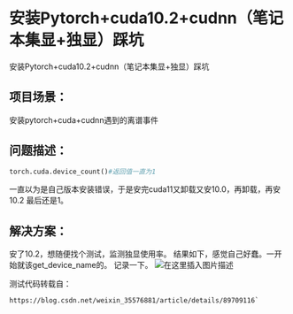 # 安装Pytorch+cuda10.2+cudnn（笔记本集显+独显）踩坑

安装Pytorch+cuda10.2+cudnn（笔记本集显+独显）踩坑
<!--more-->



## 项目场景：

安装pytorch+cuda+cudnn遇到的离谱事件

## 问题描述：


```python
torch.cuda.device_count()#返回值一直为1
```
一直以为是自己版本安装错误，于是安完cuda11又卸载又安10.0，再卸载，再安10.2
最后还是1。

## 解决方案：
安了10.2，想随便找个测试，监测独显使用率。
结果如下，感觉自己好蠢。一开始就该get_device_name的。
记录一下。
![在这里插入图片描述](https://img-blog.csdnimg.cn/20210709160858441.png?x-oss-process=image/watermark,type_ZmFuZ3poZW5naGVpdGk,shadow_10,text_aHR0cHM6Ly9ibG9nLmNzZG4ubmV0L3dlaXhpbl80NTgxNDcyOA==,size_16,color_FFFFFF,t_70)


测试代码转载自：
```html
https://blog.csdn.net/weixin_35576881/article/details/89709116`
```







